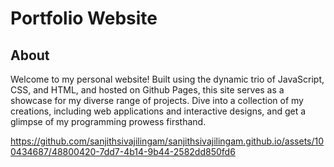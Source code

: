 # Portfolio Website
## About
Welcome to my personal website! Built using the dynamic trio of JavaScript, CSS, and HTML, and hosted on Github Pages, this site serves as a showcase for my diverse range of projects. Dive into a collection of my creations, including web applications and interactive designs, and get a glimpse of my programming prowess firsthand.

https://github.com/sanjithsivajilingam/sanjithsivajilingam.github.io/assets/100434687/48800420-7dd7-4b14-9b44-2582dd850fd6

